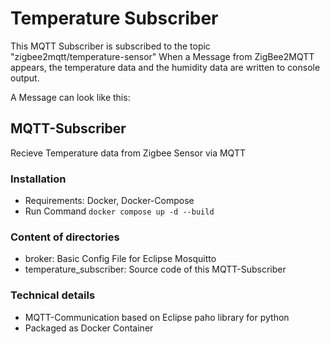 # Temperature Subscriber

This MQTT Subscriber is subscribed to the topic "zigbee2mqtt/temperature-sensor"
When a Message from ZigBee2MQTT appears, the temperature data and the humidity data are written to console output.

A Message can look like this:

## MQTT-Subscriber

Recieve Temperature data from Zigbee Sensor via MQTT

### Installation

- Requirements: Docker, Docker-Compose
- Run Command `docker compose up -d --build`

### Content of directories

- broker: Basic Config File for Eclipse Mosquitto
- temperature_subscriber: Source code of this MQTT-Subscriber

### Technical details

- MQTT-Communication based on Eclipse paho library for python
- Packaged as Docker Container
